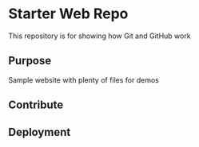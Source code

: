 # Starter Web Repo

This repository is for showing how Git and GitHub work

## Purpose

Sample website with plenty of files for demos

## Contribute

## Deployment